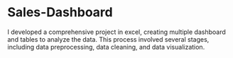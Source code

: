 # Sales-Dashboard
I developed a comprehensive project in excel, creating multiple dashboard and tables to analyze the data. This process involved several stages, including data preprocessing, data cleaning, and data visualization.
